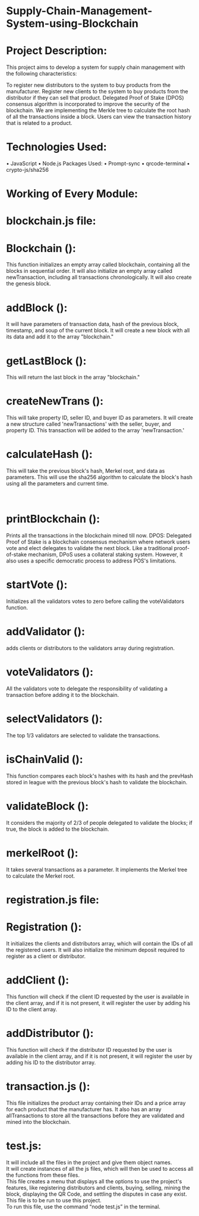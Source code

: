 # Supply-Chain-Management-System-using-Blockchain

# Project Description:
This project aims to develop a system for supply chain management with the following characteristics:

To register new distributors to the system to buy products from the manufacturer.
Register new clients to the system to buy products from the distributor if they can sell that product.
Delegated Proof of Stake (DPOS) consensus algorithm is incorporated to improve the security of the blockchain.
We are implementing the Merkle tree to calculate the root hash of all the transactions inside a block.
Users can view the transaction history that is related to a product.

# Technologies Used:
•	JavaScript
•	Node.js
Packages Used:
•	Prompt-sync
•	qrcode-terminal
•	crypto-js/sha256





# Working of Every Module:
# blockchain.js file:

<h1>Blockchain ():</h1> This function initializes an empty array called blockchain, containing all the blocks in sequential order. It will also initialize an empty array called newTransaction, including all transactions chronologically. It will also create the genesis block.
<br><h1>addBlock ():</h1> It will have parameters of transaction data, hash of the previous block, timestamp, and soup of the current block. It will create a new block with all its data and add it to the array "blockchain."
<br>
<h1>getLastBlock ():</h1> This will return the last block in the array "blockchain."
<br><h1>createNewTrans ():</h1> This will take property ID, seller ID, and buyer ID as parameters. It will create a new structure called 'newTransactions' with the seller, buyer, and property ID. This transaction will be added to the array 'newTransaction.'
<br><h1>calculateHash ():</h1> This will take the previous block's hash, Merkel root, and data as parameters. This will use the sha256 algorithm to calculate the block's hash using all the parameters and current time.

<br><h1>printBlockchain ():</h1> Prints all the transactions in the blockchain mined till now.
DPOS: Delegated Proof of Stake is a blockchain consensus mechanism where network users vote and elect delegates to validate the next block. Like a traditional proof-of-stake mechanism, DPoS uses a collateral staking system. However, it also uses a specific democratic process to address POS's limitations. 
<br><h1>startVote ():</h1> Initializes all the validators votes to zero before calling the voteValidators function.
<br><h1>addValidator ():</h1> adds clients or distributors to the validators array during registration.
<br><h1>voteValidators ():</h1> All the validators vote to delegate the responsibility of validating a transaction before adding it to the blockchain.
<br><h1>selectValidators ():</h1> The top 1/3 validators are selected to validate the transactions.
<br><h1>isChainValid ():</h1> This function compares each block's hashes with its hash and the prevHash stored in league with the previous block's hash to validate the blockchain.
<br><h1>validateBlock ():</h1> It considers the majority of 2/3 of people delegated to validate the blocks; if true, the block is added to the blockchain.
<br><h1>merkelRoot ():</h1> It takes several transactions as a parameter. It implements the Merkel tree to calculate the Merkel root.

# registration.js file: 

<h1>Registration ():</h1> It initializes the clients and distributors array, which will contain the IDs of all the registered users. It will also initialize the minimum deposit required to register as a client or distributor.
<h1>addClient ():</h1> This function will check if the client ID requested by the user is available in the client array, and if it is not present, it will register the user by adding his ID to the client array.
<h1>addDistributor ():</h1> This function will check if the distributor ID requested by the user is available in the client array, and if it is not present, it will register the user by adding his ID to the distributor array.

# transaction.js ():

This file initializes the product array containing their IDs and a price array for each product that the manufacturer has. It also has an array allTransactions to store all the transactions before they are validated and mined into the blockchain.

# test.js:

It will include all the files in the project and give them object names.<br>
It will create instances of all the js files, which will then be used to access all the functions from these files.<br>
This file creates a menu that displays all the options to use the project's features, like registering distributors and clients,  buying, selling, mining the block, displaying the QR Code, and settling the disputes in case any exist. This file is to be run to use this project.<br>
To run this file, use the command “node test.js” in the terminal.<br>
